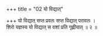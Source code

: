 +++
title = "02 यो विद्यात्"

+++
यो विद्यात् सप्त प्रवतः सप्त विद्यात् परावतः ।  
शिरो यज्ञस्य यो विद्यात् स वशां प्रति गृह्णीयात् ॥ २ ॥